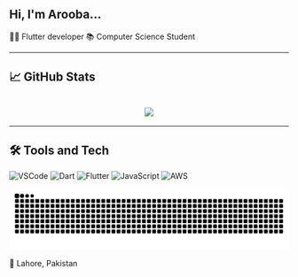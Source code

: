 <h2> Hi, I'm Arooba... </h2>

 👨‍💻 Flutter developer 
 📚 Computer Science Student


---

## 📈 GitHub Stats

<p align="center">
  <br />
  <img src="https://github-readme-streak-stats.herokuapp.com/?user=alyanshahid&theme=tokyonight" width="45%" />
</p>


---

## 🛠️ Tools and Tech

![VSCode](https://img.shields.io/badge/Editor-VSCode-007ACC?style=for-the-badge&logo=visualstudiocode&logoColor=white)
![Dart](https://img.shields.io/badge/Code-Dart-0175C2?style=for-the-badge&logo=dart&logoColor=white)
![Flutter](https://img.shields.io/badge/Code-Flutter-02569B?style=for-the-badge&logo=flutter&logoColor=white)
![JavaScript](https://img.shields.io/badge/Code-JS-F7DF1E?style=for-the-badge&logo=javascript&logoColor=black)
![AWS](https://img.shields.io/badge/Cloud-AWS-FF9900?style=for-the-badge&logo=amazonaws&logoColor=white)


![snake gif](https://github.com/robindevelops/robindevelops/blob/output/github-snake-dark.svg)

  📍 Lahore, Pakistan
</p>
</div>
 

